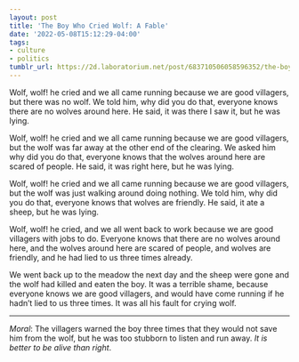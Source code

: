```yaml
---
layout: post
title: 'The Boy Who Cried Wolf: A Fable'
date: '2022-05-08T15:12:29-04:00'
tags:
- culture
- politics
tumblr_url: https://2d.laboratorium.net/post/683710506058596352/the-boy-who-cried-wolf-a-fable
---
```

Wolf, wolf! he cried and we all came running because we are good villagers, but there was no wolf. We told him, why did you do that, everyone knows there are no wolves around here. He said, it was there I saw it, but he was lying.

Wolf, wolf! he cried and we all came running because we are good villagers, but the wolf was far away at the other end of the clearing. We asked him why did you do that, everyone knows that the wolves around here are scared of people. He said, it was right here, but he was lying.

Wolf, wolf! he cried and we all came running because we are good villagers, but the wolf was just walking around doing nothing. We told him, why did you do that, everyone knows that wolves are friendly. He said, it ate a sheep, but he was lying.

Wolf, wolf! he cried, and we all went back to work because we are good villagers with jobs to do. Everyone knows that there are no wolves around here, and the wolves around here are scared of people, and wolves are friendly, and he had lied to us three times already.

We went back up to the meadow the next day and the sheep were gone and the wolf had killed and eaten the boy. It was a terrible shame, because everyone knows we are good villagers, and would have come running if he hadn’t lied to us three times. It was all his fault for crying wolf.

* * *

_Moral_: The villagers warned the boy three times that they would not save him from the wolf, but he was too stubborn to listen and run away. _It is better to be alive than right_.

